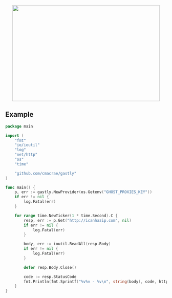 <p align="center">
  <img width="460" height="300" src="https://i.imgur.com/TVwMiNN.png">
</p>

## Example
```go
package main

import (
	"fmt"
	"io/ioutil"
	"log"
	"net/http"
	"os"
	"time"

	"github.com/cmacrae/gastly"
)

func main() {
	p, err := gastly.NewProvider(os.Getenv("GHOST_PROXIES_KEY"))
	if err != nil {
		log.Fatal(err)
	}

	for range time.NewTicker(1 * time.Second).C {
		resp, err := p.Get("http://icanhazip.com", nil)
		if err != nil {
			log.Fatal(err)
		}

		body, err := ioutil.ReadAll(resp.Body)
		if err != nil {
			log.Fatal(err)
		}

		defer resp.Body.Close()

		code := resp.StatusCode
		fmt.Println(fmt.Sprintf("%v%v - %v\n", string(body), code, http.StatusText(code)))
	}
}
```
